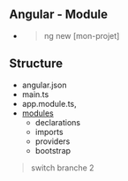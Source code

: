 ## Angular - Module
- > ng new [mon-projet]

## Structure
- angular.json
- main.ts
- app.module.ts, 
- [modules](https://angular.io/guide/architecture-modules)
    - declarations
    - imports
    - providers
    - bootstrap

> switch branche 2